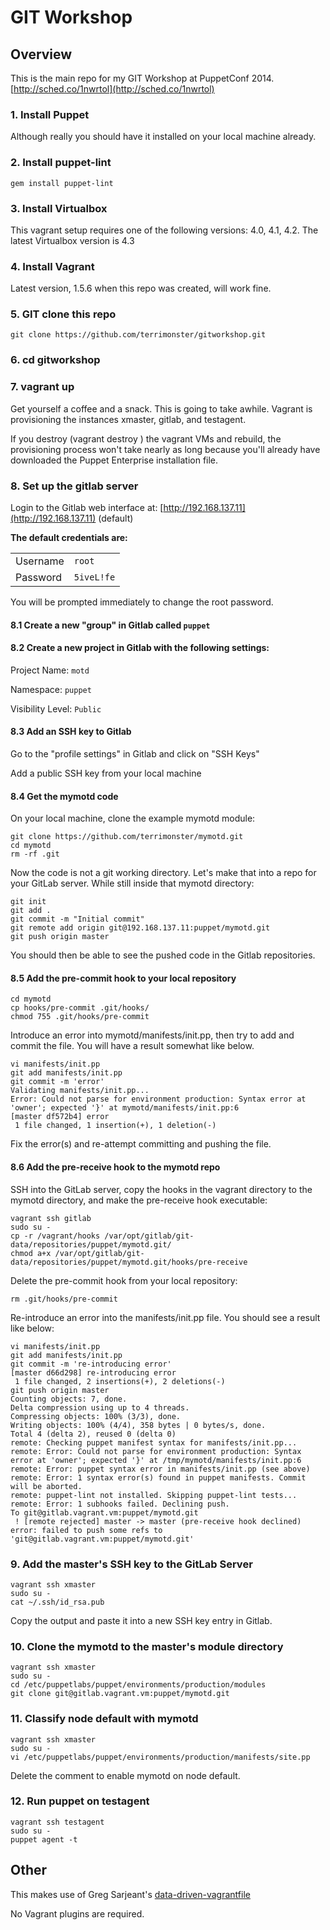 # GIT Workshop

## Overview

This is the main repo for my GIT Workshop at PuppetConf 2014. [http://sched.co/1nwrtol](http://sched.co/1nwrtol)

### 1. Install Puppet

Although really you should have it installed on your local machine already.

### 2. Install puppet-lint

```shell
gem install puppet-lint
```

### 3. Install Virtualbox

This vagrant setup requires one of the following versions: 4.0, 4.1, 4.2. The latest Virtualbox version is 4.3

### 4. Install Vagrant

Latest version, 1.5.6 when this repo was created, will work fine.

### 5. GIT clone this repo

```shell
git clone https://github.com/terrimonster/gitworkshop.git
```

### 6. cd gitworkshop

### 7. vagrant up

Get yourself a coffee and a snack. This is going to take awhile. Vagrant is provisioning the instances xmaster, gitlab, and testagent.

If you destroy (vagrant destroy <instance name>) the vagrant VMs and rebuild, the provisioning process won't take nearly as long because you'll already have downloaded the Puppet Enterprise installation file.

### 8. Set up the gitlab server

Login to the Gitlab web interface at: [http://192.168.137.11](http://192.168.137.11) (default)

**The default credentials are:**

|          |            |
| -------- | ---------- |
| Username | `root`     |
| Password | `5iveL!fe` |

You will be prompted immediately to change the root password.

#### 8.1 Create a new "group" in Gitlab called `puppet`


#### 8.2 Create a new project in Gitlab with the following settings:


Project Name: `motd`

Namespace: `puppet`

Visibility Level: `Public`

#### 8.3 Add an SSH key to Gitlab

Go to the "profile settings" in Gitlab and click on "SSH Keys"

Add a public SSH key from your local machine


#### 8.4 Get the mymotd code

On your local machine, clone the example mymotd module:

```shell
git clone https://github.com/terrimonster/mymotd.git
cd mymotd
rm -rf .git
```

Now the code is not a git working directory. Let's make that into a repo for your GitLab server. While still inside that mymotd directory:

```shell
git init
git add .
git commit -m "Initial commit"
git remote add origin git@192.168.137.11:puppet/mymotd.git
git push origin master
```

You should then be able to see the pushed code in the Gitlab repositories.

#### 8.5 Add the pre-commit hook to your local repository

```shell
cd mymotd
cp hooks/pre-commit .git/hooks/
chmod 755 .git/hooks/pre-commit
```

Introduce an error into mymotd/manifests/init.pp, then try to add and commit the file. You will have a result somewhat like below.

```shell
vi manifests/init.pp
git add manifests/init.pp
git commit -m 'error'
Validating manifests/init.pp...
Error: Could not parse for environment production: Syntax error at 'owner'; expected '}' at mymotd/manifests/init.pp:6
[master df572b4] error
 1 file changed, 1 insertion(+), 1 deletion(-)
```
Fix the error(s) and re-attempt committing and pushing the file.

#### 8.6 Add the pre-receive hook to the mymotd repo

SSH into the GitLab server, copy the hooks in the vagrant directory to the mymotd directory, and make the pre-receive hook executable:

```shell
vagrant ssh gitlab
sudo su -
cp -r /vagrant/hooks /var/opt/gitlab/git-data/repositories/puppet/mymotd.git/
chmod a+x /var/opt/gitlab/git-data/repositories/puppet/mymotd.git/hooks/pre-receive
```

Delete the pre-commit hook from your local repository:

```shell
rm .git/hooks/pre-commit
```
Re-introduce an error into the manifests/init.pp file. You should see a result like below:

```shell
vi manifests/init.pp
git add manifests/init.pp
git commit -m 're-introducing error'
[master d66d298] re-introducing error
 1 file changed, 2 insertions(+), 2 deletions(-)
git push origin master
Counting objects: 7, done.
Delta compression using up to 4 threads.
Compressing objects: 100% (3/3), done.
Writing objects: 100% (4/4), 358 bytes | 0 bytes/s, done.
Total 4 (delta 2), reused 0 (delta 0)
remote: Checking puppet manifest syntax for manifests/init.pp...
remote: Error: Could not parse for environment production: Syntax error at 'owner'; expected '}' at /tmp/mymotd/manifests/init.pp:6
remote: Error: puppet syntax error in manifests/init.pp (see above)
remote: Error: 1 syntax error(s) found in puppet manifests. Commit will be aborted.
remote: puppet-lint not installed. Skipping puppet-lint tests...
remote: Error: 1 subhooks failed. Declining push.
To git@gitlab.vagrant.vm:puppet/mymotd.git
 ! [remote rejected] master -> master (pre-receive hook declined)
error: failed to push some refs to 'git@gitlab.vagrant.vm:puppet/mymotd.git'
```

### 9. Add the master's SSH key to the GitLab Server


```shell
vagrant ssh xmaster
sudo su -
cat ~/.ssh/id_rsa.pub
```

Copy the output and paste it into a new SSH key entry in Gitlab.

### 10. Clone the mymotd to the master's module directory

```shell
vagrant ssh xmaster
sudo su -
cd /etc/puppetlabs/puppet/environments/production/modules
git clone git@gitlab.vagrant.vm:puppet/mymotd.git
``` 

### 11. Classify node default with mymotd

```shell
vagrant ssh xmaster
sudo su -
vi /etc/puppetlabs/puppet/environments/production/manifests/site.pp
``` 

Delete the comment to enable mymotd on node default.

### 12. Run puppet on testagent

```shell
vagrant ssh testagent
sudo su -
puppet agent -t
```

## Other

This makes use of Greg Sarjeant's [data-driven-vagrantfile](https://github.com/gsarjeant/data-driven-vagrantfile)

No Vagrant plugins are required.
